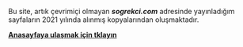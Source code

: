 Bu site, artık çevrimiçi olmayan ***sogrekci.com*** adresinde yayınladığım sayfaların 2021 yılında alınmış kopyalarından oluşmaktadır.

[**Anasayfaya ulaşmak için tklayın**](https://sogrekci.github.io/sogrekci/192.168.1.35_8000/index.html)
